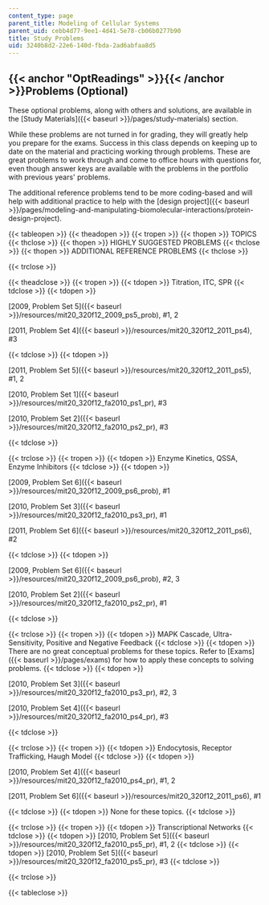 ```yaml
---
content_type: page
parent_title: Modeling of Cellular Systems
parent_uid: cebb4d77-9ee1-4d41-5e78-cb06b0277b90
title: Study Problems
uid: 3240b8d2-22e6-140d-fbda-2ad6abfaa8d5
---
```


{{< anchor "OptReadings" >}}{{< /anchor >}}Problems (Optional)
--------------------------------------------------------------

These optional problems, along with others and solutions, are available in the [Study Materials]({{< baseurl >}}/pages/study-materials) section.

While these problems are not turned in for grading, they will greatly help you prepare for the exams. Success in this class depends on keeping up to date on the material and practicing working through problems. These are great problems to work through and come to office hours with questions for, even though answer keys are available with the problems in the portfolio with previous years' problems.

The additional reference problems tend to be more coding-based and will help with additional practice to help with the [design project]({{< baseurl >}}/pages/modeling-and-manipulating-biomolecular-interactions/protein-design-project).

{{< tableopen >}}
{{< theadopen >}}
{{< tropen >}}
{{< thopen >}}
TOPICS
{{< thclose >}}
{{< thopen >}}
HIGHLY SUGGESTED PROBLEMS
{{< thclose >}}
{{< thopen >}}
ADDITIONAL REFERENCE PROBLEMS
{{< thclose >}}

{{< trclose >}}

{{< theadclose >}}
{{< tropen >}}
{{< tdopen >}}
Titration, ITC, SPR
{{< tdclose >}}
{{< tdopen >}}


[2009, Problem Set 5]({{< baseurl >}}/resources/mit20_320f12_2009_ps5_prob), #1, 2

[2011, Problem Set 4]({{< baseurl >}}/resources/mit20_320f12_2011_ps4), #3


{{< tdclose >}}
{{< tdopen >}}


[2011, Problem Set 5]({{< baseurl >}}/resources/mit20_320f12_2011_ps5), #1, 2

[2010, Problem Set 1]({{< baseurl >}}/resources/mit20_320f12_fa2010_ps1_pr), #3

[2010, Problem Set 2]({{< baseurl >}}/resources/mit20_320f12_fa2010_ps2_pr), #3


{{< tdclose >}}

{{< trclose >}}
{{< tropen >}}
{{< tdopen >}}
Enzyme Kinetics, QSSA, Enzyme Inhibitors
{{< tdclose >}}
{{< tdopen >}}


[2009, Problem Set 6]({{< baseurl >}}/resources/mit20_320f12_2009_ps6_prob), #1

[2010, Problem Set 3]({{< baseurl >}}/resources/mit20_320f12_fa2010_ps3_pr), #1

[2011, Problem Set 6]({{< baseurl >}}/resources/mit20_320f12_2011_ps6), #2


{{< tdclose >}}
{{< tdopen >}}


[2009, Problem Set 6]({{< baseurl >}}/resources/mit20_320f12_2009_ps6_prob), #2, 3

[2010, Problem Set 2]({{< baseurl >}}/resources/mit20_320f12_fa2010_ps2_pr), #1


{{< tdclose >}}

{{< trclose >}}
{{< tropen >}}
{{< tdopen >}}
MAPK Cascade, Ultra-Sensitivity, Positive and Negative Feedback
{{< tdclose >}}
{{< tdopen >}}
There are no great conceptual problems for these topics. Refer to [Exams]({{< baseurl >}}/pages/exams) for how to apply these concepts to solving problems.
{{< tdclose >}}
{{< tdopen >}}


[2010, Problem Set 3]({{< baseurl >}}/resources/mit20_320f12_fa2010_ps3_pr), #2, 3

[2010, Problem Set 4]({{< baseurl >}}/resources/mit20_320f12_fa2010_ps4_pr), #3


{{< tdclose >}}

{{< trclose >}}
{{< tropen >}}
{{< tdopen >}}
Endocytosis, Receptor Trafficking, Haugh Model
{{< tdclose >}}
{{< tdopen >}}


[2010, Problem Set 4]({{< baseurl >}}/resources/mit20_320f12_fa2010_ps4_pr), #1, 2

[2011, Problem Set 6]({{< baseurl >}}/resources/mit20_320f12_2011_ps6), #1


{{< tdclose >}}
{{< tdopen >}}
None for these topics.
{{< tdclose >}}

{{< trclose >}}
{{< tropen >}}
{{< tdopen >}}
Transcriptional Networks
{{< tdclose >}}
{{< tdopen >}}
[2010, Problem Set 5]({{< baseurl >}}/resources/mit20_320f12_fa2010_ps5_pr), #1, 2
{{< tdclose >}}
{{< tdopen >}}
[2010, Problem Set 5]({{< baseurl >}}/resources/mit20_320f12_fa2010_ps5_pr), #3
{{< tdclose >}}

{{< trclose >}}

{{< tableclose >}}